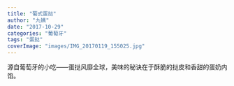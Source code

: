 ```yaml
---
title: "葡式蛋挞"
author: "九姨"
date: "2017-10-29"
categories: "葡萄牙"
tags: "蛋挞"
coverImage: "images/IMG_20170119_155025.jpg"
---
```


源自葡萄牙的小吃——蛋挞风靡全球，美味的秘诀在于酥脆的挞皮和香甜的蛋奶内馅。
